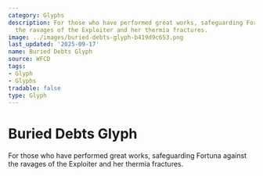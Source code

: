 ```yaml
---
category: Glyphs
description: For those who have performed great works, safeguarding Fortuna against
  the ravages of the Exploiter and her thermia fractures.
image: ../images/buried-debts-glyph-b419d9c653.png
last_updated: '2025-09-17'
name: Buried Debts Glyph
source: WFCD
tags:
- Glyph
- Glyphs
tradable: false
type: Glyph
---
```


# Buried Debts Glyph

For those who have performed great works, safeguarding Fortuna against the ravages of the Exploiter and her thermia fractures.

